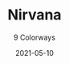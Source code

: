 ---
image_primary: "img/product_main_57_NIRVANA%20-%20Web%20Edit.jpg"
image_secondary: "img/colorway_57_(1)_nirodha.jpg"
description: "NIRVANA%20evokes%20the%20aesthetic%20of%20the%20ancient%20artisan%20technique%20using%20modern%20materials%20for%20today%u2019s%20interior%20market.%A0%A0%20It%20recreates%20the%20ikat%20effect%20using%20a%20two-color%20high%20performance%20nylon%20warp%20combined%20with%20the%20natural%20feel%20and%20appearance%20of%20linen%20and%20cotton.%A0%20The%20detailed%20weave%20structures%20are%20built%20to%20simulate%20hand-crafted%20textiles%2C%20but%20instead%20are%20woven%20on%20high-speed%20jacquard%20looms.%A0%20The%20result%20is%20a%20beautiful%20organic%20look%20with%20high%20performance%20characteristics.%A0%20No%20appreciable%20breakage%20or%20wear%20at%2051%2C000%20double%20rubs%20Wyzenbeek.%A0"
tags: 
  - "Textiles"
designer: "Joseph Noble"
href: "https://www.josephnoble.com/collections/nirvana/"
title: "Nirvana"
subtitle: "9 Colorways"
category: "Textiles"
manufacturer: "Joseph Noble"
slug: "/manufacturers/joseph-noble/textiles/joseph-noble-nirvana"
date: "2021-05-10"
---
